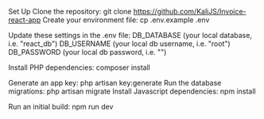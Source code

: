 Set Up
Clone the repository:
git clone https://github.com/KaliJS/Invoice-react-app
Create your environment file:
cp .env.example .env

Update these settings in the .env file:
DB_DATABASE (your local database, i.e. "react_db")
DB_USERNAME (your local db username, i.e. "root")
DB_PASSWORD (your local db password, i.e. "")

Install PHP dependencies:
composer install

Generate an app key:
php artisan key:generate
Run the database migrations:
php artisan migrate
Install Javascript dependencies:
npm install

Run an initial build:
npm run dev
